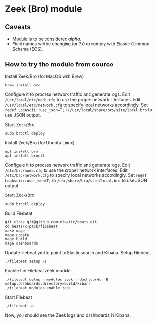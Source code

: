 # Zeek (Bro) module

## Caveats

* Module is to be considered _alpha_.
* Field names will be changing for 7.0 to comply with Elastic Common Schema (ECS).

## How to try the module from source

Install Zeek/Bro (for MacOS with Brew)

```
brew install bro
```

Configure it to process network traffic and generate logs. 
Edit `/usr/local/etc/node.cfg` to use the proper network interfaces. 
Edit `/usr/local/etc/network.cfg` to specify local networks accordingly.
Set `redef LogAscii::use_json=T;` in `/usr/local/share/bro/site/local.bro` to use JSON output. 

Start Zeek/Bro
```
sudo broctl deploy
```

Install Zeek/Bro (for Ubuntu Linux)

```
apt install bro
apt install broctl
```

Configure it to process network traffic and generate logs. 
Edit `/etc/bro/node.cfg` to use the proper network interfaces. 
Edit `/etc/bro/network.cfg` to specify local networks accordingly.
Set `redef LogAscii::use_json=T;` in `/usr/share/bro/site/local.bro` to use JSON output. 

Start Zeek/Bro

```
sudo broctl deploy
```


Build Filebeat

```
git clone git@github.com:elastic/beats.git
cd beats/x-pack/filebeat
make mage
mage update
mage build
mage dashboards
```

Update filebeat.yml to point to Elasticsearch and Kibana. Setup Filebeat.

```
./filebeat setup -e
```

Enable the Filebeat zeek module

```
./filebeat setup --modules zeek --dashboards -E setup.dashboards.directory=build/kibana
./filebeat modules enable zeek
```

Start Filebeat

```
./filebeat -e
```

Now, you should see the Zeek logs and dashboards in Kibana.
